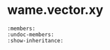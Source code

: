 # wame.vector.xy
    
```{automodule} wame.vector.xy
:members:
:undoc-members:
:show-inheritance:
```